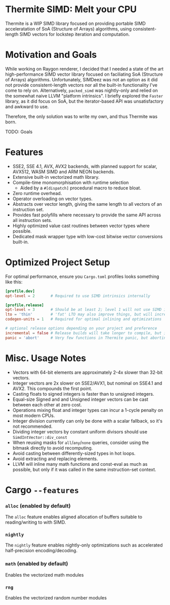 Thermite SIMD: Melt your CPU
============================

Thermite is a WIP SIMD library focused on providing portable SIMD acceleratation of SoA (Structure of Arrays) algorithms, using consistent-length SIMD vectors for lockstep iteration and computation.

# Motivation and Goals

While working on Raygon renderer, I decided that I needed a state of the art high-performance SIMD vector library focused on faciliating SoA (Structure of Arrays) algorithms. Unfortunately, SIMDeez was not an option as it did not provide consistent-length vectors nor all the built-in functionality I've come to rely on. Alternatively, `packed_simd` was nightly-only and relied on the somewhat naive LLVM "platform intrinsics". I briefly explored the `Faster` library, as it did focus on SoA, but the iterator-based API was unsatisfactory and awkward to use.

Therefore, the only solution was to write my own, and thus Thermite was born.

TODO: Goals

# Features

* SSE2, SSE 4.1, AVX, AVX2 backends, with planned support for scalar, AVX512, WASM SIMD and ARM NEON backends.
* Extensive built-in vectorized math library.
* Compile-time monomorphisation with runtime selection
    * Aided by a `#[dispatch]` procedural macro to reduce bloat.
* Zero runtime overhead.
* Operator overloading on vector types.
* Abstracts over vector length, giving the same length to all vectors of an instruction set.
* Provides fast polyfills where necessary to provide the same API across all instruction sets.
* Highly optimized value cast routines between vector types where possible.
* Dedicated mask wrapper type with low-cost bitwise vector conversions built-in.

# Optimized Project Setup

For optimal performance, ensure you `Cargo.toml` profiles looks something like this:
```toml
[profile.dev]
opt-level = 2       # Required to use SIMD intrinsics internally

[profile.release]
opt-level = 3       # Should be at least 2; level 1 will not use SIMD intrinsics
lto = 'thin'        # 'fat' LTO may also improve things, but will increase compile time
codegen-units = 1   # Required for optimal inlining and optimizations

# optional release options depending on your project and preference
incremental = false # Release builds will take longer to compile, but inter-crate optimizations may work better
panic = 'abort'     # Very few functions in Thermite panic, but aborting will avoid the unwind mechanism overhead
```

# Misc. Usage Notes

* Vectors with 64-bit elements are approximately 2-4x slower than 32-bit vectors.
* Integer vectors are 2x slower on SSE2/AVX1, but nominal on SSE4.1 and AVX2. This compounds the first point.
* Casting floats to signed integers is faster than to unsigned integers.
* Equal-size Signed and and Unsigned integer vectors can be cast between each other at zero cost.
* Operations mixing float and integer types can incur a 1-cycle penalty on most modern CPUs.
* Integer division currently can only be done with a scalar fallback, so it's not recommended.
* Dividing integer vectors by constant uniform divisors should use `SimdIntVector::div_const`
* When reusing masks for `all`/`any`/`none` queries, consider using the bitmask directly to avoid recomputing.
* Avoid casting between differently-sized types in hot loops.
* Avoid extracting and replacing elements.
* LLVM will inline many math functions and const-eval as much as possible, but only if it was called in the same instruction-set context.

# Cargo `--features`

### `alloc` (enabled by default)

The `alloc` feature enables aligned allocation of buffers suitable to reading/writing to with SIMD.

### `nightly`

The `nightly` feature enables nightly-only optimizations such as accelerated half-precision encoding/decoding.

### `math` (enabled by default)

Enables the vectorized math modules

### `rng`

Enables the vectorized random number modules